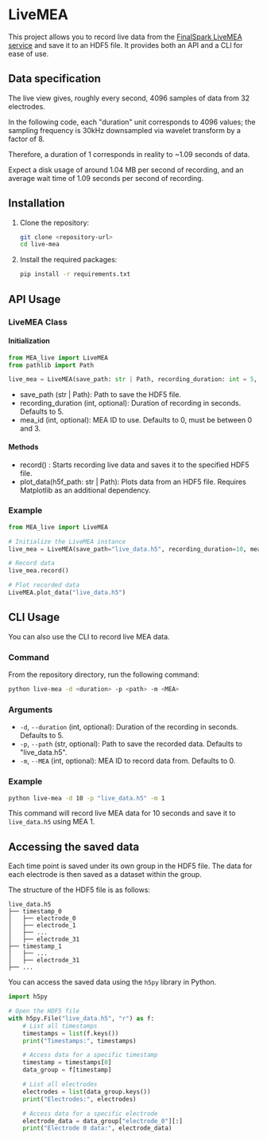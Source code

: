 # LiveMEA

This project allows you to record live data from the [FinalSpark LiveMEA service](https://livemea.finalspark.com/live) and save it to an HDF5 file. It provides both an API and a CLI for ease of use.

## Data specification

The live view gives, roughly every second, 4096 samples of data from 32 electrodes.

In the following code, each "duration" unit corresponds to 4096 values; the sampling frequency is 30kHz downsampled via wavelet transform by a factor of 8.

Therefore, a duration of 1 corresponds in reality to ~1.09 seconds of data.

Expect a disk usage of around 1.04 MB per second of recording, and an average wait time of 1.09 seconds per second of recording.

## Installation

1. Clone the repository:

    ```sh
    git clone <repository-url>
    cd live-mea
    ```

2. Install the required packages:

    ```sh
    pip install -r requirements.txt
    ```

## API Usage

### LiveMEA Class

#### Initialization

```python
from MEA_live import LiveMEA
from pathlib import Path

live_mea = LiveMEA(save_path: str | Path, recording_duration: int = 5, mea_id: int = 0)
```

- save_path
  (str | Path): Path to save the HDF5 file.
- recording_duration
 (int, optional): Duration of recording in seconds. Defaults to 5.
- mea_id
  (int, optional): MEA ID to use. Defaults to 0, must be between 0 and 3.

#### Methods

- record() : Starts recording live data and saves it to the specified HDF5 file.
- plot_data(h5f_path: str | Path): Plots data from an HDF5 file. Requires Matplotlib as an additional dependency.

### Example

```python
from MEA_live import LiveMEA

# Initialize the LiveMEA instance
live_mea = LiveMEA(save_path="live_data.h5", recording_duration=10, mea_id=1)

# Record data
live_mea.record()

# Plot recorded data
LiveMEA.plot_data("live_data.h5")
```

## CLI Usage

You can also use the CLI to record live MEA data.

### Command

From the repository directory, run the following command:

```sh
python live-mea -d <duration> -p <path> -m <MEA>
```

### Arguments

- `-d`, `--duration` (int, optional): Duration of the recording in seconds. Defaults to 5.
- `-p`, `--path` (str, optional): Path to save the recorded data. Defaults to "live_data.h5".
- `-m`, `--MEA` (int, optional): MEA ID to record data from. Defaults to 0.

### Example

```sh
python live-mea -d 10 -p "live_data.h5" -m 1
```

This command will record live MEA data for 10 seconds and save it to `live_data.h5` using MEA 1.

## Accessing the saved data

Each time point is saved under its own group in the HDF5 file. The data for each electrode is then saved as a dataset within the group.

The structure of the HDF5 file is as follows:

```plaintext
live_data.h5
├── timestamp_0
│   ├── electrode_0
│   ├── electrode_1
│   ├── ...
│   ├── electrode_31
├── timestamp_1
│   ├── ...
│   ├── electrode_31
├── ...
```

You can access the saved data using the `h5py` library in Python.

```python
import h5py

# Open the HDF5 file
with h5py.File("live_data.h5", "r") as f:
    # List all timestamps
    timestamps = list(f.keys())
    print("Timestamps:", timestamps)

    # Access data for a specific timestamp
    timestamp = timestamps[0]
    data_group = f[timestamp]

    # List all electrodes
    electrodes = list(data_group.keys())
    print("Electrodes:", electrodes)

    # Access data for a specific electrode
    electrode_data = data_group["electrode_0"][:]
    print("Electrode 0 data:", electrode_data)
```
